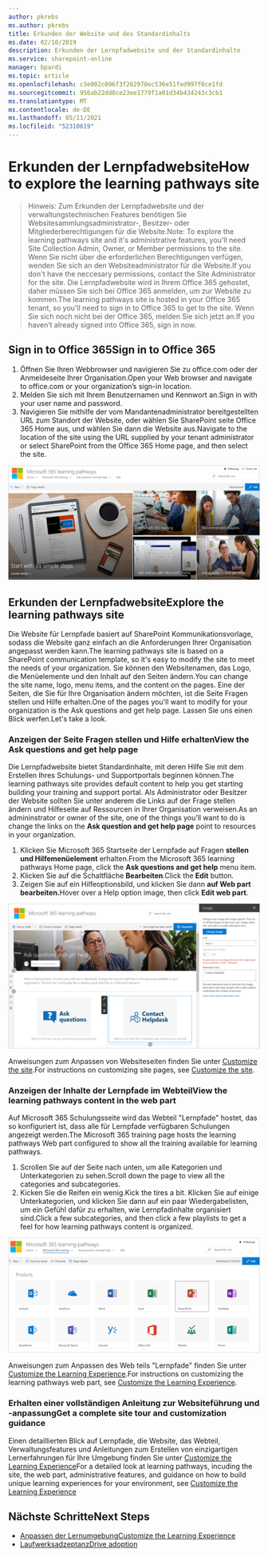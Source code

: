 ```yaml
---
author: pkrebs
ms.author: pkrebs
title: Erkunden der Website und des Standardinhalts
ms.date: 02/10/2019
description: Erkunden der Lernpfadwebsite und der Standardinhalte
ms.service: sharepoint-online
manager: bpardi
ms.topic: article
ms.openlocfilehash: c3e002c896f3f262970ec536e51fed997f0ce1fd
ms.sourcegitcommit: 956ab22dd8ce23ee1779f1a01d34b434243c3cb1
ms.translationtype: MT
ms.contentlocale: de-DE
ms.lasthandoff: 05/11/2021
ms.locfileid: "52310619"
---
```

# <a name="how-to-explore-the-learning-pathways-site"></a><span data-ttu-id="9a9ae-103">Erkunden der Lernpfadwebsite</span><span class="sxs-lookup"><span data-stu-id="9a9ae-103">How to explore the learning pathways site</span></span>

> <span data-ttu-id="9a9ae-104">Hinweis: Zum Erkunden der Lernpfadwebsite und der verwaltungstechnischen Features benötigen Sie Websitesammlungsadministrator-, Besitzer- oder Mitgliederberechtigungen für die Website.</span><span class="sxs-lookup"><span data-stu-id="9a9ae-104">Note: To explore the learning pathways site and it's administrative features, you'll need Site Collection Admin, Owner, or Member permissions to the site.</span></span> <span data-ttu-id="9a9ae-105">Wenn Sie nicht über die erforderlichen Berechtigungen verfügen, wenden Sie sich an den Websiteadministrator für die Website.</span><span class="sxs-lookup"><span data-stu-id="9a9ae-105">If you don't have the neccesary permissions, contact the Site Administrator for the site.</span></span> <span data-ttu-id="9a9ae-106">Die Lernpfadwebsite wird in Ihrem Office 365 gehostet, daher müssen Sie sich bei Office 365 anmelden, um zur Website zu kommen.</span><span class="sxs-lookup"><span data-stu-id="9a9ae-106">The learning pathways site is hosted in your Office 365 tenant, so you'll need to sign in to Office 365 to get to the site.</span></span> <span data-ttu-id="9a9ae-107">Wenn Sie sich noch nicht bei der Office 365, melden Sie sich jetzt an.</span><span class="sxs-lookup"><span data-stu-id="9a9ae-107">If you haven’t already signed into Office 365, sign in now.</span></span> 

## <a name="sign-in-to-office-365"></a><span data-ttu-id="9a9ae-108">Sign in to Office 365</span><span class="sxs-lookup"><span data-stu-id="9a9ae-108">Sign in to Office 365</span></span> 

1.  <span data-ttu-id="9a9ae-109">Öffnen Sie Ihren Webbrowser und navigieren Sie zu office.com oder der Anmeldeseite Ihrer Organisation.</span><span class="sxs-lookup"><span data-stu-id="9a9ae-109">Open your Web browser and navigate to office.com or your organization’s sign-in location.</span></span> 
2.  <span data-ttu-id="9a9ae-110">Melden Sie sich mit Ihrem Benutzernamen und Kennwort an.</span><span class="sxs-lookup"><span data-stu-id="9a9ae-110">Sign in with your user name and password.</span></span>
3.  <span data-ttu-id="9a9ae-111">Navigieren Sie mithilfe der vom Mandantenadministrator bereitgestellten URL zum Standort der Website, oder wählen Sie SharePoint seite Office 365 Home aus, und wählen Sie dann die Website aus.</span><span class="sxs-lookup"><span data-stu-id="9a9ae-111">Navigate to the location of the site using the URL supplied by your tenant administrator or select SharePoint from the Office 365 Home page, and then select the site.</span></span> 

![cg-introducing.png](media/cg-introducing.png)

## <a name="explore-the-learning-pathways-site"></a><span data-ttu-id="9a9ae-113">Erkunden der Lernpfadwebsite</span><span class="sxs-lookup"><span data-stu-id="9a9ae-113">Explore the learning pathways site</span></span>

<span data-ttu-id="9a9ae-114">Die Website für Lernpfade basiert auf SharePoint Kommunikationsvorlage, sodass die Website ganz einfach an die Anforderungen Ihrer Organisation angepasst werden kann.</span><span class="sxs-lookup"><span data-stu-id="9a9ae-114">The learning pathways site is based on a SharePoint communication template, so it's easy to modify the site to meet the needs of your organization.</span></span> <span data-ttu-id="9a9ae-115">Sie können den Websitenamen, das Logo, die Menüelemente und den Inhalt auf den Seiten ändern.</span><span class="sxs-lookup"><span data-stu-id="9a9ae-115">You can change the site name, logo, menu items, and the content on the pages.</span></span> <span data-ttu-id="9a9ae-116">Eine der Seiten, die Sie für Ihre Organisation ändern möchten, ist die Seite Fragen stellen und Hilfe erhalten.</span><span class="sxs-lookup"><span data-stu-id="9a9ae-116">One of the pages you'll want to modify for your organization is the Ask questions and get help page.</span></span> <span data-ttu-id="9a9ae-117">Lassen Sie uns einen Blick werfen.</span><span class="sxs-lookup"><span data-stu-id="9a9ae-117">Let's take a look.</span></span>

### <a name="view-the-ask-questions-and-get-help-page"></a><span data-ttu-id="9a9ae-118">Anzeigen der Seite Fragen stellen und Hilfe erhalten</span><span class="sxs-lookup"><span data-stu-id="9a9ae-118">View the Ask questions and get help page</span></span>

<span data-ttu-id="9a9ae-119">Die Lernpfadwebsite bietet Standardinhalte, mit deren Hilfe Sie mit dem Erstellen Ihres Schulungs- und Supportportals beginnen können.</span><span class="sxs-lookup"><span data-stu-id="9a9ae-119">The learning pathways site provides default content to help you get starting building your training and support portal.</span></span> <span data-ttu-id="9a9ae-120">Als Administrator oder Besitzer der Website sollten Sie unter anderem die Links auf der  Frage stellen ändern und Hilfeseite auf Ressourcen in Ihrer Organisation verweisen.</span><span class="sxs-lookup"><span data-stu-id="9a9ae-120">As an admininstrator or owner of the site, one of the things you’ll want to do is change the links on the **Ask question and get help page** point to resources in your organization.</span></span> 

1.  <span data-ttu-id="9a9ae-121">Klicken Sie Microsoft 365 Startseite der Lernpfade auf Fragen **stellen und Hilfemenüelement** erhalten.</span><span class="sxs-lookup"><span data-stu-id="9a9ae-121">From the Microsoft 365 learning pathways Home page, click the **Ask questions and get help** menu item.</span></span>
2.  <span data-ttu-id="9a9ae-122">Klicken Sie auf die Schaltfläche **Bearbeiten**.</span><span class="sxs-lookup"><span data-stu-id="9a9ae-122">Click the **Edit** button.</span></span>
3.  <span data-ttu-id="9a9ae-123">Zeigen Sie auf ein Hilfeoptionsbild, und klicken Sie dann **auf Web part bearbeiten.**</span><span class="sxs-lookup"><span data-stu-id="9a9ae-123">Hover over a Help option image, then click **Edit web part**.</span></span>

![cg-edithelp.png](media/cg-edithelp.png)

<span data-ttu-id="9a9ae-125">Anweisungen zum Anpassen von Websiteseiten finden Sie unter [Customize the site](custom_edithelp.md).</span><span class="sxs-lookup"><span data-stu-id="9a9ae-125">For instructions on customizing site pages, see [Customize the site](custom_edithelp.md).</span></span>

### <a name="view-the-learning-pathways-content-in-the-web-part"></a><span data-ttu-id="9a9ae-126">Anzeigen der Inhalte der Lernpfade im Webteil</span><span class="sxs-lookup"><span data-stu-id="9a9ae-126">View the learning pathways content in the web part</span></span>
<span data-ttu-id="9a9ae-127">Auf Microsoft 365 Schulungsseite wird das Webteil "Lernpfade" hostet, das so konfiguriert ist, dass alle für Lernpfade verfügbaren Schulungen angezeigt werden.</span><span class="sxs-lookup"><span data-stu-id="9a9ae-127">The Microsoft 365 training page hosts the learning pathways Web part configured to show all the training available for learning pathways.</span></span> 

1. <span data-ttu-id="9a9ae-128">Scrollen Sie auf der Seite nach unten, um alle Kategorien und Unterkategorien zu sehen.</span><span class="sxs-lookup"><span data-stu-id="9a9ae-128">Scroll down the page to view all the categories and subcategories.</span></span>
2. <span data-ttu-id="9a9ae-129">Kicken Sie die Reifen ein wenig.</span><span class="sxs-lookup"><span data-stu-id="9a9ae-129">Kick the tires a bit.</span></span> <span data-ttu-id="9a9ae-130">Klicken Sie auf einige Unterkategorien, und klicken Sie dann auf ein paar Wiedergabelisten, um ein Gefühl dafür zu erhalten, wie Lernpfadinhalte organisiert sind.</span><span class="sxs-lookup"><span data-stu-id="9a9ae-130">Click a few subcategories, and then click a few playlists to get a feel for how learning pathways content is organized.</span></span> 

![cg-gotoall.png](media/cg-gotoall.png)

<span data-ttu-id="9a9ae-132">Anweisungen zum Anpassen des Web teils "Lernpfade" finden Sie unter [Customize the Learning Experience](custom_overview.md).</span><span class="sxs-lookup"><span data-stu-id="9a9ae-132">For instructions on customizing the learning pathways web part, see [Customize the Learning Experience](custom_overview.md).</span></span>

### <a name="get-a-complete-site-tour-and-customization-guidance"></a><span data-ttu-id="9a9ae-133">Erhalten einer vollständigen Anleitung zur Websiteführung und -anpassung</span><span class="sxs-lookup"><span data-stu-id="9a9ae-133">Get a complete site tour and customization guidance</span></span>
<span data-ttu-id="9a9ae-134">Einen detaillierten Blick auf Lernpfade, die Website, das Webteil, Verwaltungsfeatures und Anleitungen zum Erstellen von einzigartigen Lernerfahrungen für Ihre Umgebung finden Sie unter [Customize the Learning Experience](custom_overview.md)</span><span class="sxs-lookup"><span data-stu-id="9a9ae-134">For a detailed look at learning pathways, incuding the site, the web part, administrative features, and guidance on how to build unique learning experiences for your environment, see [Customize the Learning Experience](custom_overview.md)</span></span>

## <a name="next-steps"></a><span data-ttu-id="9a9ae-135">Nächste Schritte</span><span class="sxs-lookup"><span data-stu-id="9a9ae-135">Next Steps</span></span>
- [<span data-ttu-id="9a9ae-136">Anpassen der Lernumgebung</span><span class="sxs-lookup"><span data-stu-id="9a9ae-136">Customize the Learning Experience</span></span>](custom_overview.md)
- [<span data-ttu-id="9a9ae-137">Laufwerksadzeptanz</span><span class="sxs-lookup"><span data-stu-id="9a9ae-137">Drive adoption</span></span>](driveadoption.md) 
